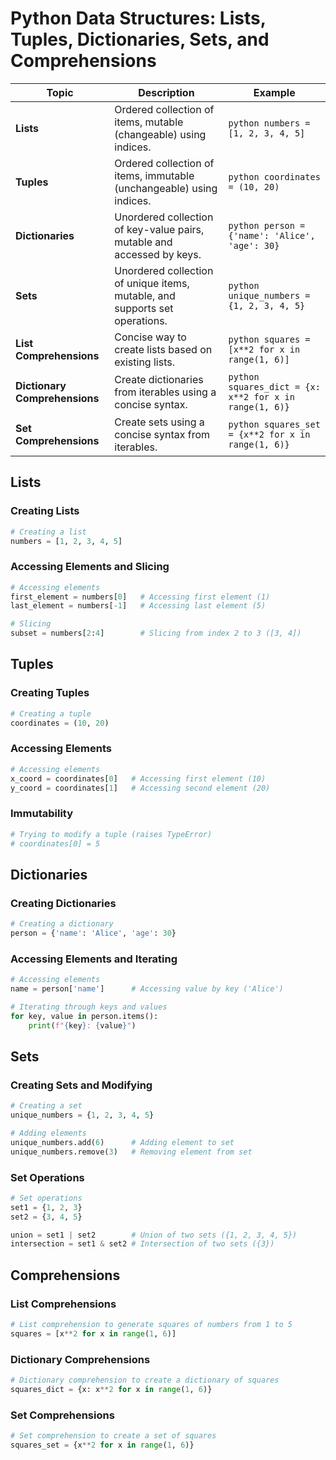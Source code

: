 # Python Data Structures: Lists, Tuples, Dictionaries, Sets, and Comprehensions

| Topic                               | Description                                                                   | Example                                               |
|-------------------------------------|-------------------------------------------------------------------------------|-------------------------------------------------------|
| **Lists**                           | Ordered collection of items, mutable (changeable) using indices.              | ```python numbers = [1, 2, 3, 4, 5] ```               |
| **Tuples**                          | Ordered collection of items, immutable (unchangeable) using indices.          | ```python coordinates = (10, 20) ```                  |
| **Dictionaries**                    | Unordered collection of key-value pairs, mutable and accessed by keys.         | ```python person = {'name': 'Alice', 'age': 30} ```   |
| **Sets**                            | Unordered collection of unique items, mutable, and supports set operations.    | ```python unique_numbers = {1, 2, 3, 4, 5} ```        |
| **List Comprehensions**             | Concise way to create lists based on existing lists.                           | ```python squares = [x**2 for x in range(1, 6)] ```   |
| **Dictionary Comprehensions**       | Create dictionaries from iterables using a concise syntax.                      | ```python squares_dict = {x: x**2 for x in range(1, 6)} ``` |
| **Set Comprehensions**              | Create sets using a concise syntax from iterables.                              | ```python squares_set = {x**2 for x in range(1, 6)} ``` |
## Lists

### Creating Lists
```python
# Creating a list
numbers = [1, 2, 3, 4, 5]
```
### Accessing Elements and Slicing
```python
# Accessing elements
first_element = numbers[0]   # Accessing first element (1)
last_element = numbers[-1]   # Accessing last element (5)

# Slicing
subset = numbers[2:4]        # Slicing from index 2 to 3 ([3, 4])
```
## Tuples

### Creating Tuples
```python
# Creating a tuple
coordinates = (10, 20)
```
### Accessing Elements
```python
# Accessing elements
x_coord = coordinates[0]   # Accessing first element (10)
y_coord = coordinates[1]   # Accessing second element (20)
```
### Immutability
```python
# Trying to modify a tuple (raises TypeError)
# coordinates[0] = 5
```

## Dictionaries

### Creating Dictionaries
```python
# Creating a dictionary
person = {'name': 'Alice', 'age': 30}
```
### Accessing Elements and Iterating
```python
# Accessing elements
name = person['name']      # Accessing value by key ('Alice')

# Iterating through keys and values
for key, value in person.items():
    print(f"{key}: {value}")
```
## Sets

### Creating Sets and Modifying
```python
# Creating a set
unique_numbers = {1, 2, 3, 4, 5}

# Adding elements
unique_numbers.add(6)      # Adding element to set
unique_numbers.remove(3)   # Removing element from set
```
### Set Operations
```python
# Set operations
set1 = {1, 2, 3}
set2 = {3, 4, 5}

union = set1 | set2        # Union of two sets ({1, 2, 3, 4, 5})
intersection = set1 & set2 # Intersection of two sets ({3})
```
## Comprehensions
### List Comprehensions
```python
# List comprehension to generate squares of numbers from 1 to 5
squares = [x**2 for x in range(1, 6)]
```
### Dictionary Comprehensions
```python
# Dictionary comprehension to create a dictionary of squares
squares_dict = {x: x**2 for x in range(1, 6)}
```
### Set Comprehensions
```python
# Set comprehension to create a set of squares
squares_set = {x**2 for x in range(1, 6)}
```
